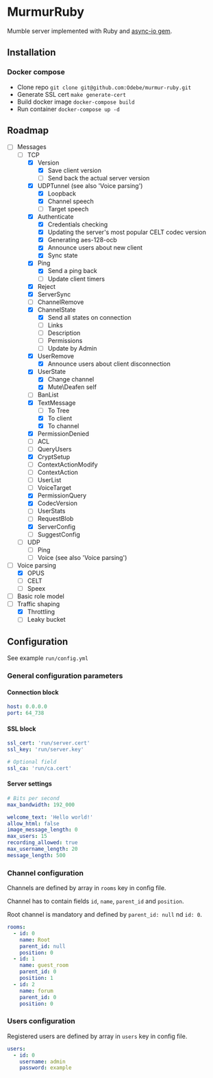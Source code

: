 # MurmurRuby
Mumble server implemented with Ruby and [async-io gem](https://github.com/socketry/async-io).

## Installation
### Docker compose
* Clone repo `git clone git@github.com:Odebe/murmur-ruby.git`
* Generate SSL cert `make generate-cert`
* Build docker image `docker-compose build`
* Run container `docker-compose up -d`

## Roadmap
- [ ] Messages
  - [ ] TCP
    - [x] Version
      - [x] Save client version
      - [ ] Send back the actual server version
    - [x] UDPTunnel (see also 'Voice parsing')
      - [x] Loopback
      - [x] Channel speech
      - [ ] Target speech
    - [x] Authenticate
      - [x] Credentials checking
      - [x] Updating the server's most popular CELT codec version
      - [x] Generating aes-128-ocb
      - [x] Announce users about new client
      - [x] Sync state
    - [x] Ping
      - [x] Send a ping back
      - [ ] Update client timers
    - [x] Reject
    - [x] ServerSync
    - [ ] ChannelRemove
    - [x] ChannelState
      - [x] Send all states on connection
      - [ ] Links
      - [ ] Description
      - [ ] Permissions
      - [ ] Update by Admin
    - [x] UserRemove
      - [x] Announce users about client disconnection
    - [x] UserState
      - [x] Change channel
      - [x] Mute\Deafen self
    - [ ] BanList
    - [x] TextMessage
      - [ ] To Tree
      - [x] To client
      - [x] To channel
    - [x] PermissionDenied
    - [ ] ACL
    - [ ] QueryUsers
    - [x] CryptSetup
    - [ ] ContextActionModify
    - [ ] ContextAction
    - [ ] UserList
    - [ ] VoiceTarget
    - [x] PermissionQuery
    - [x] CodecVersion
    - [ ] UserStats
    - [ ] RequestBlob
    - [x] ServerConfig
    - [ ] SuggestConfig
  - [ ] UDP
    - [ ] Ping
    - [ ] Voice (see also 'Voice parsing')
- [ ] Voice parsing
  - [x] OPUS
  - [ ] CELT
  - [ ] Speex
- [ ] Basic role model
- [ ] Traffic shaping
  - [x] Throttling
  - [ ] Leaky bucket

## Configuration
See example `run/config.yml`

### General configuration parameters
#### Connection block
```yaml
host: 0.0.0.0
port: 64_738
```

#### SSL block
```yaml
ssl_cert: 'run/server.cert'
ssl_key: 'run/server.key'

# Optional field
ssl_ca: 'run/ca.cert'
```

#### Server settings
```yaml
# Bits per second
max_bandwidth: 192_000

welcome_text: 'Hello world!'
allow_html: false
image_message_length: 0
max_users: 15
recording_allowed: true
max_username_length: 20
message_length: 500
```

### Channel configuration
Channels are defined by array in `rooms` key in config file.

Channel has to contain fields `id`, `name`, `parent_id` and `position`.

Root channel is mandatory and defined by `parent_id: null` nd `id: 0`.
```yaml
rooms:
  - id: 0
    name: Root
    parent_id: null
    position: 0
  - id: 1
    name: guest_room
    parent_id: 0
    position: 1
  - id: 2
    name: forum
    parent_id: 0
    position: 0
```

### Users configuration
Registered users are defined by array in `users` key in config file.

```yaml
users:
  - id: 0
    username: admin
    password: example
```
